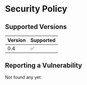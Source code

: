 # Security Policy

## Supported Versions

| Version | Supported          |
| ------- | ------------------ |
| 0.4     | :white_check_mark: |

## Reporting a Vulnerability

Not found any yet
